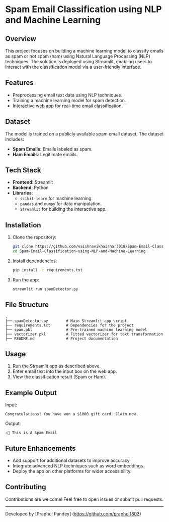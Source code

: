 # Spam Email Classification using NLP and Machine Learning

## Overview
This project focuses on building a machine learning model to classify emails as spam or not spam (ham) using Natural Language Processing (NLP) techniques. The solution is deployed using Streamlit, enabling users to interact with the classification model via a user-friendly interface.

## Features
- Preprocessing email text data using NLP techniques.
- Training a machine learning model for spam detection.
- Interactive web app for real-time email classification.

## Dataset
The model is trained on a publicly available spam email dataset. The dataset includes:
- **Spam Emails**: Emails labeled as spam.
- **Ham Emails**: Legitimate emails.

## Tech Stack
- **Frontend**: Streamlit
- **Backend**: Python
- **Libraries**:
  - `scikit-learn` for machine learning.
  - `pandas` and `numpy` for data manipulation.
  - `Streamlit` for building the interactive app.

## Installation
1. Clone the repository:
   ```bash
   git clone https://github.com/vaishnavikhairnar3018/Spam-Email-Classification-using-NLP-and-Machine-Learning.git
   cd Spam-Email-Classification-using-NLP-and-Machine-Learning
   ```
2. Install dependencies:
   ```bash
   pip install -r requirements.txt
   ```
3. Run the app:
   ```bash
   streamlit run spamDetector.py
   ```

## File Structure
```
.
├── spamDetector.py        # Main Streamlit app script
├── requirements.txt       # Dependencies for the project
├── spam.pkl               # Pre-trained machine learning model
├── vectorizer.pkl         # Fitted vectorizer for text transformation
├── README.md              # Project documentation
```

## Usage
1. Run the Streamlit app as described above.
2. Enter email text into the input box on the web app.
3. View the classification result (Spam or Ham).

## Example Output
Input:
```
Congratulations! You have won a $1000 gift card. Claim now.
```
Output:
```
⚠️🚨 This is A Spam Email
```

## Future Enhancements
- Add support for additional datasets to improve accuracy.
- Integrate advanced NLP techniques such as word embeddings.
- Deploy the app on other platforms for wider accessibility.

## Contributing
Contributions are welcome! Feel free to open issues or submit pull requests.

---

Developed by [Praphul Pandey] (https://github.com/praphul1803)
